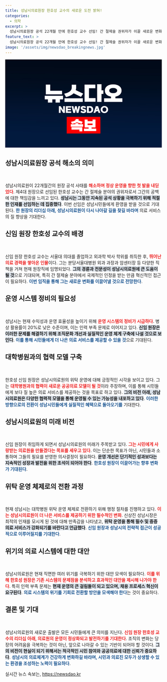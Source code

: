 ```yaml
---
title: 성남시의료원장 한호성 교수의 새로운 도전 밝혀!
categories:
  - 의학
excerpt: >
  성남시의료원장 공석 22개월 만에 한호성 교수 선임! 간 절제술 권위자가 이끌 새로운 변화, 대학병원과의 협력 모델 제시와 운영 정상화에 나선다. 시민들의 기대와 함께 재도약할 성남시의료원의 미래는?
feature_text: >
  성남시의료원장 공석 22개월 만에 한호성 교수 선임! 간 절제술 권위자가 이끌 새로운 변화, 대학병원과의 협력 모델 제시와 운영 정상화에 나선다. 시민들의 기대와 함께 재도약할 성남시의료원의 미래는?
image: '/assets/img/newsdao_breakingnews.jpg'
---
```


<p><img src="/assets/img/newsdao_breakingnews.jpg" alt="firstkoreanews 속보" /></p>

<h2 data-ke-size="size26">성남시의료원장 공석 해소의 의미</h2>

<p data-ke-size="size16">&nbsp;</p>

<p>성남시의료원이 22개월간의 원장 공석 사태를 <b><span style="color: #ee2323;">해소하며 정상 운영을 향한 첫 발을 내딛었다</span></b>. 제4대 원장으로 선임된 한호성 교수는 간 절제술 분야의 권위자로서 그간의 공백에 대한 책임감을 느끼고 있다. <b><span style="background-color: #21538527;">성남시는 그동안 지속된 공석 상황을 극복하기 위해 적절한 인재를 선임하는 데 집중했다</span></b>. 이번 선임은 성남시민들에게 환영을 받을 것으로 기대된다. <b><span style="color: #1a5490;">한 원장의 리더십 아래, 성남시의료원이 다시 나아갈 길을 찾길 바라며</span></b> 의료 서비스의 질 향상을 기대한다.</p>

<h2 data-ke-size="size26">신임 원장 한호성 교수의 배경</h2>

<p data-ke-size="size16">&nbsp;</p>

<p>신임 원장 한호성 교수는 서울대 의대를 졸업하고 외과학 박사 학위를 취득한 후, <b><span style="color: #ee2323;">뛰어난 의료 경력을 쌓아온 인물</span></b>이다. 그는 분당서울대병원 외과 과장과 암센터장 등 다양한 직책을 거쳐 현재 원장직에 임명되었다. <b><span style="background-color: #21538527;">그의 경륜과 전문성이 성남시의료원에 큰 도움이 될 것</span></b>으로 기대되며, 특히 간 절제술 분야에서 국제적인 인정을 받는 만큼 혁신적인 접근이 필요하다. <b><span style="color: #1a5490;">이번 임직을 통해 그는 새로운 변화를 이끌어낼 것으로 전망한다</span></b>.</p>

<h2 data-ke-size="size26">운영 시스템 정비의 필요성</h2>

<p data-ke-size="size16">&nbsp;</p>

<p>성남시는 현재 수익성과 운영 효율성을 높이기 위해 <b><span style="color: #ee2323;">운영 시스템의 정비가 시급하다</span></b>. 병상 활용률이 20%로 낮은 수준이며, 이는 인력 부족 문제로 이어지고 있다. <b><span style="background-color: #21538527;">신임 원장은 이러한 문제를 해결하기 위해 조직문화 개선과 실질적인 운영 체계 구축에 나설 것으로 보인다</span></b>. <b><span style="color: #1a5490;">이를 통해 시민들에게 더 나은 의료 서비스를 제공할 수 있을 것</span></b>으로 기대된다.</p>

<h2 data-ke-size="size26">대학병원과의 협력 모델 구축</h2>

<p data-ke-size="size16">&nbsp;</p>

<p>한호성 신임 원장은 성남시의료원의 위탁 운영에 대해 긍정적인 시각을 보이고 있다. 그는 <b><span style="color: #ee2323;">대학병원과의 협력이 새로운 공공의료 모델이 될 것</span></b>이라 주장하며, 이를 통해 시민들에게 보다 질 높은 의료 서비스를 제공하는 것을 목표로 하고 있다. <b><span style="background-color: #21538527;">그의 비전 아래, 성남시의료원은 다양한 협력적 모델을 통해 운영될 수 있는 가능성을 내포하고 있다</span></b>. <b><span style="color: #1a5490;">이러한 방향으로의 전환이 성남시민들에게 실질적인 혜택으로 돌아오기를</span></b> 기대한다.</p>

<h2 data-ke-size="size26">성남시의료원의 미래 비전</h2>

<p data-ke-size="size16">&nbsp;</p>

<p>신임 원장이 취임하게 되면서 성남시의료원의 미래가 주목받고 있다. <b><span style="color: #ee2323;">그는 시민에게 사랑받는 의료원을 만들겠다는 목표를 세우고 있다</span></b>. 이는 단순한 목표가 아닌, 시민들과 소통하며 그들의 필요를 반영한 의사결정이 필요하다. <b><span style="background-color: #21538527;">운영 개선은 단기적인 성과보다는 지속적인 성장과 발전을 위한 초석이 되어야 한다</span></b>. <b><span style="color: #1a5490;">한호성 원장이 이끌어가는 향후 변화가 기대된다</span></b>.</p>

<h2 data-ke-size="size26">위탁 운영 체제로의 전환 과정</h2>

<p data-ke-size="size16">&nbsp;</p>

<p>현재 성남시는 대학병원 위탁 운영 체제로 전환하기 위해 행정 절차를 진행하고 있다. <b><span style="color: #ee2323;">이는 성남시의료원이 더 나은 서비스를 제공하기 위한 필수적인 변화</span></b>. 신상진 성남시장은 최적의 인재를 모시게 된 것에 대해 만족감을 나타냈고, <b><span style="background-color: #21538527;">위탁 운영을 통해 필수 및 중증 의료 서비스가 강화되기를 바란다고 언급했다</span></b>. <b><span style="color: #1a5490;">신임 원장과 성남시의 전략적 접근이 성공적으로 이루어질지를 기대한다</span></b>.</p>

<h2 data-ke-size="size26">위기의 의료 시스템에 대한 대안</h2>

<p data-ke-size="size16">&nbsp;</p>

<p>성남시의료원은 현재 직면한 여러 위기를 극복하기 위한 대안 모색이 필요하다. <b><span style="color: #ee2323;">이를 위해 한호성 원장은 기존 시스템의 문제점을 분석하고 효과적인 대안을 제시해 나가야 한다</span></b>. 특히 인력 부족 문제는 <b><span style="background-color: #21538527;">현재 운영의 큰 걸림돌이 되고 있으며, 채용 프로세스 혁신이 요구된다</span></b>. <b><span style="color: #1a5490;">의료 시스템의 위기를 기회로 전환할 방안을 모색해야 한다</span></b>는 것이 중요하다.</p>

<h2 data-ke-size="size26">결론 및 기대</h2>

<p data-ke-size="size16">&nbsp;</p>

<p>성남시의료원의 새로운 출발은 모든 시민들에게 큰 의미를 지닌다. <b><span style="color: #ee2323;">신임 원장 한호성 교수의 리더십 아래, 의료원의 운영이 정상화되고 발전하기를 기대한다</span></b>. 조직의 변화는 당장의 어려움을 극복하는 것이 아닌, 앞으로 나아갈 수 있는 기반이 되어야 할 것이다. <b><span style="background-color: #21538527;">그의 비전이 현실이 되기 위해서는 적극적인 시민 참여와 공공의료에 대한 신뢰가 중요하다</span></b>. <b><span style="color: #1a5490;">성남시의 의료체계가 건강하게 변화하길 바라며, 시민과 의료진 모두가 상생할 수 있는 환경을 조성하는 노력이 필요하다</span></b>.</p>
실시간 뉴스 속보는, <a href="https://newsdao.kr" rel="dofollow">https://newsdao.kr</a>


